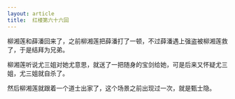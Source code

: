 ```yaml
---
layout: article
title:  红楼第六十六回
---
```


柳湘莲和薛潘回来了，之前柳湘莲把薛潘打了一顿，不过薛潘遇上强盗被柳湘莲救了，于是结拜为兄弟。

柳湘莲听说尤三姐对她尤意思，就送了一把随身的宝剑给她，可是后来又怀疑尤三姐，尤三姐就自杀了。

然后柳湘莲就跟着一个道士出家了，这个场景之前出现过一次，就是甄士隐。

